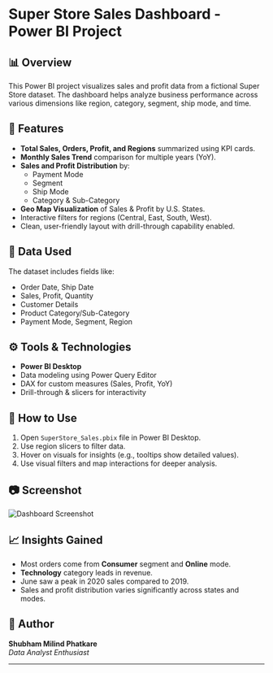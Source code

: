 # Super Store Sales Dashboard - Power BI Project

## 📊 Overview

This Power BI project visualizes sales and profit data from a fictional Super Store dataset. The dashboard helps analyze business performance across various dimensions like region, category, segment, ship mode, and time.

## 📌 Features

- **Total Sales, Orders, Profit, and Regions** summarized using KPI cards.
- **Monthly Sales Trend** comparison for multiple years (YoY).
- **Sales and Profit Distribution** by:
  - Payment Mode
  - Segment
  - Ship Mode
  - Category & Sub-Category
- **Geo Map Visualization** of Sales & Profit by U.S. States.
- Interactive filters for regions (Central, East, South, West).
- Clean, user-friendly layout with drill-through capability enabled.

## 📂 Data Used

The dataset includes fields like:
- Order Date, Ship Date
- Sales, Profit, Quantity
- Customer Details
- Product Category/Sub-Category
- Payment Mode, Segment, Region

## ⚙ Tools & Technologies

- **Power BI Desktop**
- Data modeling using Power Query Editor
- DAX for custom measures (Sales, Profit, YoY)
- Drill-through & slicers for interactivity

## 📌 How to Use

1. Open `SuperStore_Sales.pbix` file in Power BI Desktop.
2. Use region slicers to filter data.
3. Hover on visuals for insights (e.g., tooltips show detailed values).
4. Use visual filters and map interactions for deeper analysis.

## 📷 Screenshot

![Dashboard Screenshot](Screenshot_2025-08-06_202838.png)

## 📈 Insights Gained

- Most orders come from **Consumer** segment and **Online** mode.
- **Technology** category leads in revenue.
- June saw a peak in 2020 sales compared to 2019.
- Sales and profit distribution varies significantly across states and modes.

## 📌 Author

**Shubham Milind Phatkare**  
_Data Analyst Enthusiast_

---

